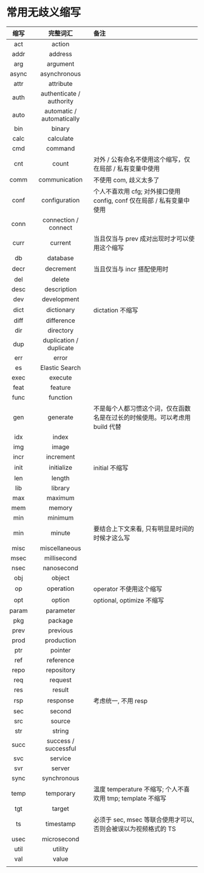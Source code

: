 # 常用无歧义缩写

| 缩写 | 完整词汇 | 备注 |
|:---:|:---:|:---|
| act | action |  |
| addr | address |  |
| arg | argument |  |
| async | asynchronous |  |
| attr | attribute |  |
| auth | authenticate / authority |  |
| auto | automatic / automatically |  |
| bin | binary |  |
| calc | calculate |  |
| cmd | command |  |
| cnt | count | 对外 / 公有命名不使用这个缩写，仅在局部 / 私有变量中使用 |
| comm | communication | 不使用 com, 歧义太多了 |
| conf | configuration | 个人不喜欢用 cfg; 对外接口使用 config, conf 仅在局部 / 私有变量中使用 |
| conn | connection / connect |  |
| curr | current | 当且仅当与 prev 成对出现时才可以使用这个缩写 |
| db | database |  |
| decr | decrement | 当且仅当与 incr 搭配使用时 |
| del | delete |  |
| desc | description |  |
| dev | development |  |
| dict | dictionary | dictation 不缩写 |
| diff | difference |  |
| dir | directory |  |
| dup | duplication / duplicate |  |
| err | error |  |
| es | Elastic Search |  |
| exec | execute |  |
| feat | feature |  |
| func | function |  |
| gen | generate | 不是每个人都习惯这个词，仅在函数名是在过长的时候使用。可以考虑用 build 代替 |
| idx | index |  |
| img | image |  |
| incr | increment |  |
| init | initialize | initial 不缩写 |
| len | length |  |
| lib | library |  |
| max | maximum |  |
| mem | memory |  |
| min | minimum |  |
| min | minute | 要结合上下文来看, 只有明显是时间的时候才这么写 |
| misc | miscellaneous |  |
| msec | millisecond |  |
| nsec | nanosecond |  |
| obj | object |  |
| op | operation | operator 不使用这个缩写 |
| opt | option | optional, optimize 不缩写 |
| param | parameter |  |
| pkg | package |  |
| prev | previous |  |
| prod | production |  |
| ptr | pointer |  |
| ref | reference |  |
| repo | repository |  |
| req | request |  |
| res | result |  |
| rsp | response | 考虑统一, 不用 resp |
| sec | second |  |
| src | source |  |
| str | string |  |
| succ | success / successful |  |
| svc | service |  |
| svr | server |  |
| sync | synchronous |  |
| temp | temporary | 温度 temperature 不缩写; 个人不喜欢用 tmp; template 不缩写 |
| tgt | target |  |
| ts | timestamp | 必须于 sec, msec 等联合使用才可以, 否则会被误以为视频格式的 TS |
| usec | microsecond |  |
| util | utility |  |
| val | value |  |
|  |  |  |

